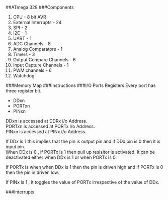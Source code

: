 ##ATmega 328
###Components
1. CPU - 8 bit AVR
2. External Interrupts - 24
3. SPI - 2
4. I2C - 1
5. UART - 1
6. ADC Channels - 8
7. Analog Comparators - 1
8. Timers - 3
9. Output Compare Channels - 6
10. Input Capture Channels - 1
11. PWM channels - 6
12. Watchdog    

###Memory Map
###Instructions
###I/O Ports Registers
Every port has three register bit.
 * DDxn
 * PORTxn
 * PINxn

DDxn is accessed at DDRx i/o Address.  
PORTxn is accessed at PORTx i/o Address.  
PINxn is accessed at PINx i/o Address. 

If DDx is 1 this implies that the pin is output pin and if DDx pin is 0 then it is input pin.  
When DDx is 0 , if PORTx is 1 then pull up resisitor is activated. It can be deactivated either when DDx is 1 or when PORTx is 0.  

If PORTx is when when DDx is 1 then the pin is driven high and if PORTx is 0 then the pin in driven low.  

If PINx is 1 , it toggles the value of PORTx irrespective of the value of DDx.  


###Interrupts


